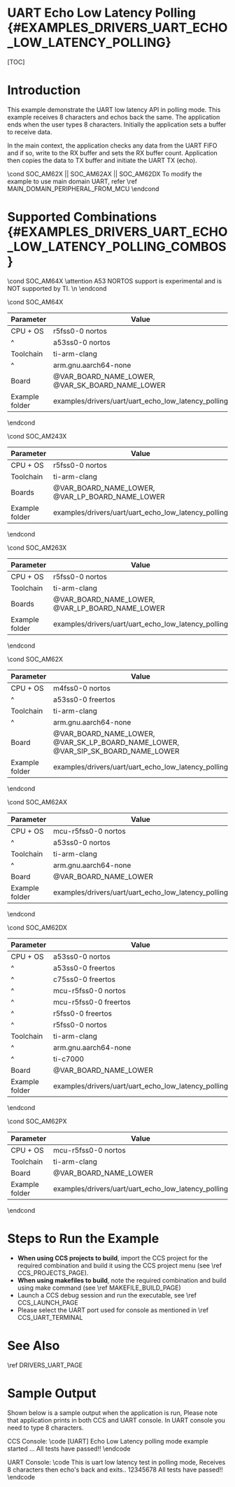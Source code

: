 # UART Echo Low Latency Polling {#EXAMPLES_DRIVERS_UART_ECHO_LOW_LATENCY_POLLING}

[TOC]

# Introduction

This example demonstrate the UART low latency API in polling mode.
This example receives 8 characters and echos back the same.
The application ends when the user types 8 characters.
Initially the application sets a buffer to receive data.

In the main context, the application checks any data from the UART
FIFO and if so, write to the RX buffer and sets the RX buffer count.
Application then copies the data to TX buffer and initiate the UART TX (echo).

\cond SOC_AM62X || SOC_AM62AX || SOC_AM62DX
To modify the example to use main domain UART, refer \ref MAIN_DOMAIN_PERIPHERAL_FROM_MCU
\endcond

# Supported Combinations {#EXAMPLES_DRIVERS_UART_ECHO_LOW_LATENCY_POLLING_COMBOS}

\cond SOC_AM64X
\attention A53 NORTOS support is experimental and is NOT supported by TI. \n
\endcond

\cond SOC_AM64X

 Parameter      | Value
 ---------------|-----------
 CPU + OS       | r5fss0-0 nortos
 ^              | a53ss0-0 nortos
 Toolchain      | ti-arm-clang
 ^              | arm.gnu.aarch64-none
 Board          | @VAR_BOARD_NAME_LOWER, @VAR_SK_BOARD_NAME_LOWER
 Example folder | examples/drivers/uart/uart_echo_low_latency_polling

\endcond

\cond SOC_AM243X

 Parameter      | Value
 ---------------|-----------
 CPU + OS       | r5fss0-0 nortos
 Toolchain      | ti-arm-clang
 Boards         | @VAR_BOARD_NAME_LOWER, @VAR_LP_BOARD_NAME_LOWER
 Example folder | examples/drivers/uart/uart_echo_low_latency_polling

\endcond

\cond SOC_AM263X

 Parameter      | Value
 ---------------|-----------
 CPU + OS       | r5fss0-0 nortos
 Toolchain      | ti-arm-clang
 Boards         | @VAR_BOARD_NAME_LOWER, @VAR_LP_BOARD_NAME_LOWER
 Example folder | examples/drivers/uart/uart_echo_low_latency_polling

\endcond

\cond SOC_AM62X

 Parameter      | Value
 ---------------|-----------
 CPU + OS       | m4fss0-0 nortos
 ^              | a53ss0-0 freertos
 Toolchain      | ti-arm-clang
 ^              | arm.gnu.aarch64-none
 Board          | @VAR_BOARD_NAME_LOWER, @VAR_SK_LP_BOARD_NAME_LOWER, @VAR_SIP_SK_BOARD_NAME_LOWER
 Example folder | examples/drivers/uart/uart_echo_low_latency_polling

\endcond

\cond SOC_AM62AX

 Parameter      | Value
 ---------------|-----------
 CPU + OS       | mcu-r5fss0-0 nortos
 ^              | a53ss0-0 nortos
 Toolchain      | ti-arm-clang
 ^              | arm.gnu.aarch64-none
 Board          | @VAR_BOARD_NAME_LOWER
 Example folder | examples/drivers/uart/uart_echo_low_latency_polling

\endcond

\cond SOC_AM62DX

 Parameter      | Value
 ---------------|-----------
 CPU + OS       | a53ss0-0 nortos
 ^              | a53ss0-0 freertos
 ^              | c75ss0-0 freertos
 ^              | mcu-r5fss0-0 nortos
 ^              | mcu-r5fss0-0 freertos
 ^              | r5fss0-0 freertos
 ^              | r5fss0-0 nortos
 Toolchain      | ti-arm-clang
 ^              | arm.gnu.aarch64-none
 ^              | ti-c7000
 Board          | @VAR_BOARD_NAME_LOWER
 Example folder | examples/drivers/uart/uart_echo_low_latency_polling

\endcond

\cond SOC_AM62PX

 Parameter      | Value
 ---------------|-----------
 CPU + OS       | mcu-r5fss0-0 nortos
 Toolchain      | ti-arm-clang
 Board          | @VAR_BOARD_NAME_LOWER
 Example folder | examples/drivers/uart/uart_echo_low_latency_polling

\endcond
# Steps to Run the Example

- **When using CCS projects to build**, import the CCS project for the required combination
  and build it using the CCS project menu (see \ref CCS_PROJECTS_PAGE).
- **When using makefiles to build**, note the required combination and build using
  make command (see \ref MAKEFILE_BUILD_PAGE)
- Launch a CCS debug session and run the executable, see \ref CCS_LAUNCH_PAGE
- Please select the UART port used for console as mentioned in \ref CCS_UART_TERMINAL

# See Also

\ref DRIVERS_UART_PAGE

# Sample Output

Shown below is a sample output when the application is run,
Please note that application prints in both CCS and UART console.
In UART console you need to type 8 characters.

CCS Console:
\code
[UART] Echo Low Latency polling mode example started ...
All tests have passed!!
\endcode

UART Console:
\code
This is uart low latency test in polling mode, Receives 8 characters then echo's back and exits..
12345678
All tests have passed!!
\endcode

